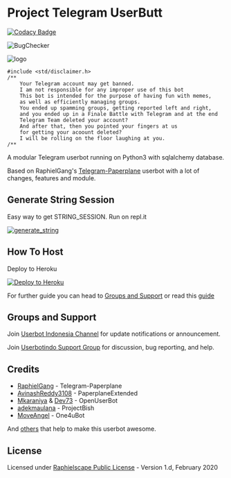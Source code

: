 # Project Telegram UserButt

[![Codacy Badge](https://api.codacy.com/project/badge/Grade/5389a94d0b7244528054d633c4fb6d1b)](https://app.codacy.com/manual/keselekpermen69/UserButt?utm_source=github.com&utm_medium=referral&utm_content=keselekpermen69/UserButt&utm_campaign=Badge_Grade_Dashboard)

![BugChecker](https://github.com/keselekpermen69/UserButt/workflows/BugChecker/badge.svg?branch=staging)

![logo](https://gist.githubusercontent.com/keselekpermen69/71d86f264156542154912216b0ebd234/raw/8bd67b5cc1f2552e6a7c5c235e87c5f8537e6cec/sana_doubleexposure.png)

```
#include <std/disclaimer.h>
/**
    Your Telegram account may get banned.
    I am not responsible for any improper use of this bot
    This bot is intended for the purpose of having fun with memes,
    as well as efficiently managing groups.
    You ended up spamming groups, getting reported left and right,
    and you ended up in a Finale Battle with Telegram and at the end
    Telegram Team deleted your account?
    And after that, then you pointed your fingers at us
    for getting your acoount deleted?
    I will be rolling on the floor laughing at you.
/**
```
A modular Telegram userbot running on Python3 with sqlalchemy database.

Based on RaphielGang's [Telegram-Paperplane](https://github.com/RaphielGang/Telegram-Paperplane) userbot with a lot of changes, features and module.

## Generate String Session
Easy way to get STRING_SESSION. Run on repl.it

<a href="https://userbutt.keselekpermen.repl.run" target="_blank"><img src="https://img.shields.io/badge/run-string__session.py-blue?style=for-the-badge&logo=repl.it" alt="generate_string" /></a>

## How To Host
Deploy to Heroku

<p><a href="https://heroku.com/deploy?template=https://github.com/KeselekPermen69/UserButt/tree/sql-extended"> <img src="https://www.herokucdn.com/deploy/button.svg" alt="Deploy to Heroku" /></a></p>

For further guide you can head to [Groups and Support](https://github.com/KeselekPermen69/UserButt#Groups-and-support) or read this [guide](https://telegra.ph/Host-a-Telegram-Userbot-05-07)

## Groups and Support
Join [Userbot Indonesia Channel](https://t.me/userbotindocloud) for update notifications or announcement.

Join [Userbotindo Support Group](https://t.me/userbotindo) for discussion, bug reporting, and help.

## Credits
*   [RaphielGang](https://github.com/RaphielGang) - Telegram-Paperplane
*   [AvinashReddy3108](https://github.com/AvinashReddy3108) - PaperplaneExtended
*   [Mkaraniya](https://github.com/mkaraniya) & [Dev73](https://github.com/Devp73) - OpenUserBot
*   [adekmaulana](https://github.com/adekmaulana) - ProjectBish
*   [MoveAngel](https://github.com/MoveAngel) - One4uBot

And [others](https://github.com/keselekpermen69/UserButt/graphs/contributors) that help to make this userbot awesome.

## License
Licensed under [Raphielscape Public License](https://github.com/keselekpermen69/UserButt/blob/sql-extended/LICENSE) - Version 1.d, February 2020
